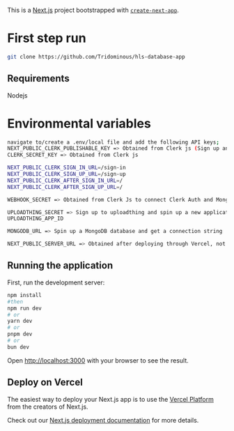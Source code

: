 This is a [Next.js](https://nextjs.org/) project bootstrapped with [`create-next-app`](https://github.com/vercel/next.js/tree/canary/packages/create-next-app).

# First step run 
```bash
git clone https://github.com/Tridominous/hls-database-app
```
## Requirements
 Nodejs
# Environmental variables
```bash
navigate to/create a .env/local file and add the following API keys;
NEXT_PUBLIC_CLERK_PUBLISHABLE_KEY => Obtained from Clerk js (Sign up and create a new project/application --has detailed documentation)
CLERK_SECRET_KEY => Obtained from Clerk js

NEXT_PUBLIC_CLERK_SIGN_IN_URL=/sign-in
NEXT_PUBLIC_CLERK_SIGN_UP_URL=/sign-up
NEXT_PUBLIC_CLERK_AFTER_SIGN_IN_URL=/
NEXT_PUBLIC_CLERK_AFTER_SIGN_UP_URL=/

WEBHOOK_SECRET => Obtained from Clerk Js to connect Clerk Auth and MongoDB users collection.

UPLOADTHING_SECRET => Sign up to uploadthing and spin up a new application to get the secret API key and APP_ID
UPLOADTHING_APP_ID

MONGODB_URL => Spin up a MongoDB database and get a connection string

NEXT_PUBLIC_SERVER_URL => Obtained after deploying through Vercel, not essential to run the code.

```
## Running the application
First, run the development server:

```bash
npm install
#then
npm run dev
# or
yarn dev
# or
pnpm dev
# or
bun dev
```

Open [http://localhost:3000](http://localhost:3000) with your browser to see the result.



## Deploy on Vercel

The easiest way to deploy your Next.js app is to use the [Vercel Platform](https://vercel.com/new?utm_medium=default-template&filter=next.js&utm_source=create-next-app&utm_campaign=create-next-app-readme) from the creators of Next.js.

Check out our [Next.js deployment documentation](https://nextjs.org/docs/deployment) for more details.
